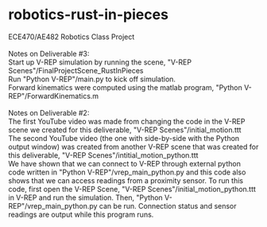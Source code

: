 # robotics-rust-in-pieces
ECE470/AE482 Robotics Class Project
<br/>
<br/>Notes on Deliverable #3:
<br/>Start up V-REP simulation by running the scene, "V-REP Scenes"/FinalProjectScene_RustInPieces
<br/>Run "Python V-REP"/main.py to kick off simulation.
<br/>Forward kinematics were computed using the matlab program, "Python V-REP"/ForwardKinematics.m
<br/>
<br/>Notes on Deliverable #2:
<br/>The first YouTube video was made from changing the code in the V-REP scene we created for this deliverable, "V-REP Scenes"/initial_motion.ttt
<br/>The second YouTube video (the one with side-by-side with the Python output window) was created from another V-REP scene that was created for this deliverable, "V-REP Scenes"/intitial_motion_python.ttt
<br/>We have shown that we can connect to V-REP through external python code written in "Python V-REP"/vrep_main_python.py and this code also shows that we can access readings from a proximity sensor. To run this code, first open the V-REP Scene, "V-REP Scenes"/initial_motion_python.ttt in V-REP and run the simulation. Then, "Python V-REP"/vrep_main_python.py can be run. Connection status and sensor readings are output while this program runs.
